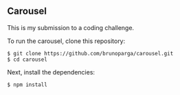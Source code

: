 ## Carousel ##

This is my submission to a coding challenge.

To run the carousel, clone this repository:

```
$ git clone https://github.com/brunoparga/carousel.git
$ cd carousel
```

Next, install the dependencies:

```
$ npm install
```

